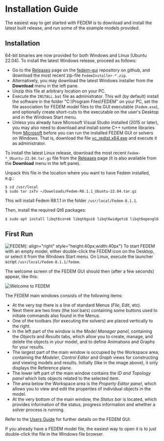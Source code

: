 # Installation Guide

The easiest way to get started with FEDEM is to download and install
the latest built release, and run some of the example models provided.

## Installation

64-bit binaries are now provided for both Windows and Linux (Ubuntu 22.04).
To install the latest Windows release, proceed as follows:

* Go to the [Releases](https://github.com/openfedem/fedem-gui/releases) page
  on the [fedem-gui](https://github.com/openfedem/fedem-gui) repository on github,
  and download the most recent zip-file `FedemInstaller-*.zip`.
* Alternatively, you may download the latest Windows installer
  from the **Download** menu in the left pane.
* Unzip this file at arbitrary location on your PC.
* Execute the `INSTALL.bat` file as administrator.
  This will (by default) install the software in the folder "C:\Program Files\FEDEM"
  on your PC, set the file association for FEDEM model files to the GUI executable
  (`Fedem.exe`), and optionally create short-cuts to the executable on the user's Desktop
  and in the Windows Start menu.
* Unless you already have Microsoft Visual Studio installed (2015 or later),
  you may also need to download and install some C++ runtime libraries from
  [Microsoft](https://learn.microsoft.com/en-us/cpp/windows/latest-supported-vc-redist?view=msvc-170)
  before you can run the installed FEDEM GUI or solvers on Windows.
  That is, download the file [vc_redist.x64.exe](https://aka.ms/vs/17/release/vc_redist.x64.exe)
  and execute it as administrator.

To install the latest Linux release,
download the most recent `Fedem-*_Ubuntu-22.04.tar.gz` file
from the [Releases](https://github.com/openfedem/fedem-gui/releases) page
(it is also available from the  **Download** menu in the left pane).

Unpack this file in the location where you want to have Fedem installed, e.g.:

    $ cd /usr/local
    $ sudo tar zxfv ~/Downloads/Fedem-R8.1.1_Ubuntu-22.04.tar.gz

This will install Fedem R8.1.1 in the folder `/usr/local/Fedem-8.1.1`.

Then, install the required Qt6 packages:

    $ sudo apt install libqt6core6 libqt6gui6 libqt6widgets6 libqt6opengl6

## First Run

![FEDEM](images/logo.png){: align="right" style="height:40px;width:40px"}
To start FEDEM with an empty model,
either double-click the FEDEM icon on the Desktop,
or select it from the Windows Start menu.
On Linux, execute the launcher script `/usr/local/Fedem-8.1.1/fedem`.

The welcome screen of the FEDEM GUI should then (after a few seconds) appear, like this:

![Welcome to FEDEM](images/FedemWelcome.png)

The FEDEM main windows consists of the following items:

* At the very top there is a line of standard Menus (_File_, _Edit_, etc).
* Next there are two lines (the tool bars) containing some buttons used to
  initiate commands also found in the Menus.
* One of the toolbars (for executing the solvers) are placed vertically to the right.
* In the left part of the window is the _Model Manager panel_, containing
  the _Objects_ and _Results_ tabs, which allow you to create, manage, and delete
  the objects in your model, and to define Animations and Graphs for your results.
* The largest part of the main window is occupied by the Workspace area,
  containing the _Modeler_, _Control Editor_ and _Graph_ views for constructing
  and viewing models and results. Initially (like in the image above),
  it only displays the Reference plane.
* The lower left part of the main window contains the _ID and Topology panel_
  which lists objects related to the selected item.
* The area below the Workspace area is the _Property Editor panel_,
  which allows you to view and edit the properties of individual objects in the model.
* At the very bottom of the main window, the _Status bar_ is located,
  which provides information of the status, progress information
  and whether a solver process is running.

Refer to the [Users Guide](https://github.com/openfedem/fedem-docs/releases/download/fedem-8.1.1/FedemUsersGuide.pdf)
for further details on the FEDEM GUI.

If you already have a FEDEM model file, the easiest way to open it is to just double-click the file in the Windows file browser.
